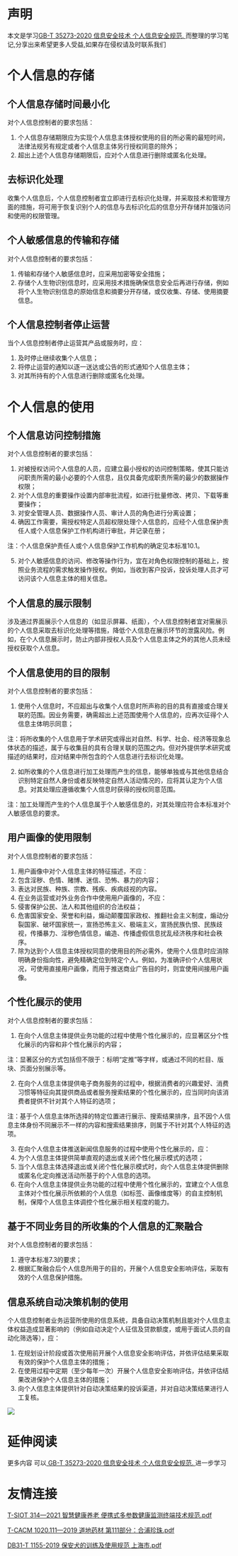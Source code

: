 # 声明 
本文是学习[GB-T 35273-2020 信息安全技术 个人信息安全规范. ](https://siduwenku.com/view/19?f=new_2023)而整理的学习笔记,分享出来希望更多人受益,如果存在侵权请及时联系我们
# 个人信息的存储  
  
## 个人信息存储时间最小化  
  
对个人信息控制者的要求包括：  
  
1.  个人信息存储期限应为实现个人信息主体授权使用的目的所必需的最短时间，法律法规另有规定或者个人信息主体另行授权同意的除外；  
2.  超出上述个人信息存储期限后，应对个人信息进行删除或匿名化处理。  
  
## 去标识化处理  
  
收集个人信息后，个人信息控制者宜立即进行去标识化处理，并采取技术和管理方面的措施，将可用于恢复识别个人的信息与去标识化后的信息分开存储并加强访问和使用的权限管理。  
  
## 个人敏感信息的传输和存储  
  
对个人信息控制者的要求包括：  
  
1.  传输和存储个人敏感信息时，应采用加密等安全措施；  
2.  存储个人生物识别信息时，应采用技术措施确保信息安全后再进行存储，例如将个人生物识别信息的原始信息和摘要分开存储，或仅收集、存储、使用摘要信息。  
  
## 个人信息控制者停止运营  
  
当个人信息控制者停止运营其产品或服务时，应：  
  
1.  及时停止继续收集个人信息；  
2.  将停止运营的通知以逐一送达或公告的形式通知个人信息主体；  
3.  对其所持有的个人信息进行删除或匿名化处理。  
  
# 个人信息的使用  
  
## 个人信息访问控制措施  
  
对个人信息控制者的要求包括：  
  
1.  对被授权访问个人信息的人员，应建立最小授权的访问控制策略，使其只能访问职责所需的最小必要的个人信息，且仅具备完成职责所需的最少的数据操作权限；  
2.  对个人信息的重要操作设置内部审批流程，如进行批量修改、拷贝、下载等重要操作；  
3.  对安全管理人员、数据操作人员、审计人员的角色进行分离设置；  
4.  确因工作需要，需授权特定人员超权限处理个人信息的，应经个人信息保护责任人或个人信息保护工作机构进行审批，并记录在册；  
  
注：个人信息保护责任人或个人信息保护工作机构的确定见本标准10.1。  
  
5.  对个人敏感信息的访问、修改等操作行为，宜在对角色权限控制的基础上，按照业务流程的需求触发操作授权。例如，当收到客户投诉，投诉处理人员才可访问该个人信息主体的相关信息。  
  
## 个人信息的展示限制  
  
涉及通过界面展示个人信息的（如显示屏幕、纸面），个人信息控制者宜对需展示的个人信息采取去标识化处理等措施，降低个人信息在展示环节的泄露风险。例如，在个人信息展示时，防止内部非授权人员及个人信息主体之外的其他人员未经授权获取个人信息。  
  
## 个人信息使用的目的限制  
  
对个人信息控制者的要求包括：  
  
1.  使用个人信息时，不应超出与收集个人信息时所声称的目的具有直接或合理关联的范围。因业务需要，确需超出上述范围使用个人信息的，应再次征得个人信息主体明示同意；  
  
注：将所收集的个人信息用于学术研究或得出对自然、科学、社会、经济等现象总体状态的描述，属于与收集目的具有合理关联的范围之内。但对外提供学术研究或描述的结果时，应对结果中所包含的个人信息进行去标识化处理。  
  
2.  如所收集的个人信息进行加工处理而产生的信息，能够单独或与其他信息结合识别特定自然人身份或者反映特定自然人活动情况的，应将其认定为个人信息。对其处理应遵循收集个人信息时获得的授权同意范围。  
  
注：加工处理而产生的个人信息属于个人敏感信息的，对其处理应符合本标准对个人敏感信息的要求。  
  
## 用户画像的使用限制  
  
对个人信息控制者的要求包括：  
  
1.  用户画像中对个人信息主体的特征描述，不应：  
2.  包含淫秽、色情、赌博、迷信、恐怖、暴力的内容；  
3.  表达对民族、种族、宗教、残疾、疾病歧视的内容。  
4.  在业务运营或对外业务合作中使用用户画像的，不应：  
5.  侵害保护公民、法人和其他组织的合法权益；  
6.  危害国家安全、荣誉和利益，煽动颠覆国家政权、推翻社会主义制度，煽动分裂国家、破坏国家统一，宣扬恐怖主义、极端主义，宣扬民族仇恨、民族歧视，传播暴力、淫秽色情信息，编造、传播虚假信息扰乱经济秩序和社会秩序。  
7.  除为达到个人信息主体授权同意的使用目的所必需外，使用个人信息时应消除明确身份指向性，避免精确定位到特定个人。例如，为准确评价个人信用状况，可使用直接用户画像，而用于推送商业广告目的时，则宜使用间接用户画像。  
  
## 个性化展示的使用  
  
对个人信息控制者的要求包括：  
  
1.  在向个人信息主体提供业务功能的过程中使用个性化展示的，应显著区分个性化展示的内容和非个性化展示的内容；  
  
注：显著区分的方式包括但不限于：标明“定推”等字样，或通过不同的栏目、版块、页面分别展示等。  
  
2.  在向个人信息主体提供电子商务服务的过程中，根据消费者的兴趣爱好、消费习惯等特征向其提供商品或者服务搜索结果的个性化展示的，应当同时向该消费者提供不针对其个人特征的选项；  
  
注：基于个人信息主体所选择的特定位置进行展示、搜索结果排序，且不因个人信息主体身份不同展示不一样的内容和搜索结果排序，则属于不针对其个人特征的选项。  
  
3.  在向个人信息主体推送新闻信息服务的过程中使用个性化展示的，应：  
4.  为个人信息主体提供简单直观的退出或关闭个性化展示模式的选项；  
5.  当个人信息主体选择退出或关闭个性化展示模式时，向个人信息主体提供删除或匿名化定向推送活动所基于的个人信息的选项。  
6.  在向个人信息主体提供业务功能的过程中使用个性化展示的，宜建立个人信息主体对个性化展示所依赖的个人信息（如标签、画像维度等）的自主控制机制，保障个人信息主体调控个性化展示相关程度的能力。  
  
## 基于不同业务目的所收集的个人信息的汇聚融合  
  
对个人信息控制者的要求包括：  
  
1.  遵守本标准7.3的要求；  
2.  根据汇聚融合后个人信息所用于的目的，开展个人信息安全影响评估，采取有效的个人信息保护措施。  
  
## 信息系统自动决策机制的使用  
  
个人信息控制者业务运营所使用的信息系统，具备自动决策机制且能对个人信息主体权益造成显著影响的（例如自动决定个人征信及贷款额度，或用于面试人员的自动化筛选等），应：  
  
1.  在规划设计阶段或首次使用前开展个人信息安全影响评估，并依评估结果采取有效的保护个人信息主体的措施；  
2.  在使用过程中定期（至少每年一次）开展个人信息安全影响评估，并依评估结果改进保护个人信息主体的措施；  
3.  向个人信息主体提供针对自动决策结果的投诉渠道，并对自动决策结果进行人工复核。  
  

![](http://public.host.github5.com/media/fengmian.png)
# 延伸阅读 
 更多内容 可以[ GB-T 35273-2020 信息安全技术 个人信息安全规范. ](https://siduwenku.com/view/19?f=2023)进一步学习

# 友情连接
[T-SIOT 314—2021 智慧健康养老  便携式多参数健康监测终端技术规范.pdf](http://github5.com/view/69330?f=new)

[T-CACM 1020.111—2019 道地药材 第111部分：合浦珍珠.pdf](http://github5.com/view/71271?f=new)

[DB31-T 1155-2019 保安犬的训练及使用规范 上海市.pdf](http://github5.com/view/30356?f=new)
